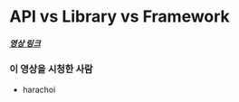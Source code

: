 # API vs Library vs Framework

##### [영상 링크](https://youtu.be/FXzBRD3CPlQ)

### 이 영상을 시청한 사람

- harachoi
